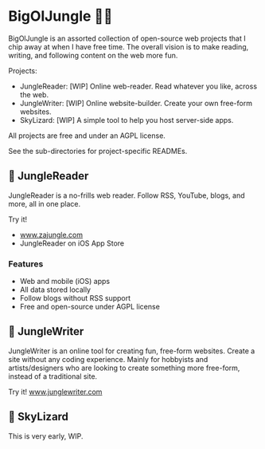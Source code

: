 # BigOlJungle 🌿🐒

BigOlJungle is an assorted collection of open-source web projects that I chip away at when I have free time. The overall vision is to make reading, writing, and following content on the web more fun.

Projects:
- JungleReader: [WIP] Online web-reader. Read whatever you like, across the web.
- JungleWriter: [WIP] Online website-builder. Create your own free-form websites.
- SkyLizard: [WIP] A simple tool to help you host server-side apps.

All projects are free and under an AGPL license.

See the sub-directories for project-specific READMEs.

## 🦒 JungleReader

JungleReader is a no-frills web reader. Follow RSS, YouTube, blogs, and more, all in one place.

Try it!
- www.zajungle.com
- JungleReader on iOS App Store

### Features
- Web and mobile (iOS) apps
- All data stored locally
- Follow blogs without RSS support
- Free and open-source under AGPL license

## 🐒 JungleWriter

JungleWriter is an online tool for creating fun, free-form websites. Create a site without any coding experience.
Mainly for hobbyists and artists/designers who are looking to create something more free-form, instead of a traditional site.

Try it!
www.junglewriter.com

## 🦎 SkyLizard

This is very early, WIP.

